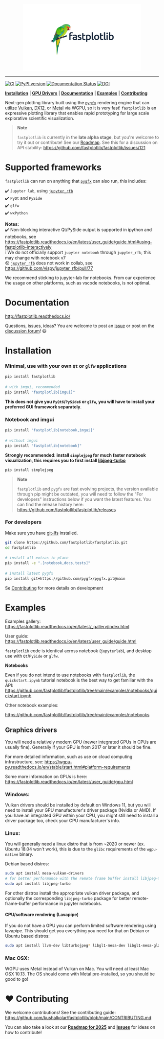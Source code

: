 <p align="center">
<img src="https://github.com/fastplotlib/fastplotlib/blob/main/docs/source/fastplotlib_logo.svg" height="220" alt="logo">
</p>

---

[![CI](https://github.com/kushalkolar/fastplotlib/actions/workflows/ci.yml/badge.svg)](https://github.com/kushalkolar/fastplotlib/actions/workflows/ci.yml)
[![PyPI version](https://badge.fury.io/py/fastplotlib.svg)](https://badge.fury.io/py/fastplotlib)
[![Documentation Status](https://readthedocs.org/projects/fastplotlib/badge/?version=latest)](https://fastplotlib.readthedocs.io/en/latest/?badge=latest)
[![DOI](https://zenodo.org/badge/485481453.svg)](https://zenodo.org/doi/10.5281/zenodo.13365890)

[**Installation**](https://github.com/kushalkolar/fastplotlib#installation) | 
[**GPU Drivers**](https://github.com/kushalkolar/fastplotlib#graphics-drivers) | 
[**Documentation**](https://github.com/fastplotlib/fastplotlib#documentation) | 
[**Examples**](https://github.com/kushalkolar/fastplotlib#examples) | 
[**Contributing**](https://github.com/kushalkolar/fastplotlib#heart-contributing)

Next-gen plotting library built using the [`pygfx`](https://github.com/pygfx/pygfx) rendering engine that can utilize [Vulkan](https://en.wikipedia.org/wiki/Vulkan), [DX12](https://en.wikipedia.org/wiki/DirectX#DirectX_12), or [Metal](https://developer.apple.com/metal/) via WGPU, so it is very fast! `fastplotlib` is an expressive plotting library that enables rapid prototyping for large scale explorative scientific visualization.

> **Note**
> 
> `fastplotlib` is currently in the **late alpha stage**, but you're welcome to try it out or contribute! See our [Roadmap](https://github.com/kushalkolar/fastplotlib/issues/55). See this for a discussion on API stability: https://github.com/fastplotlib/fastplotlib/issues/121

# Supported frameworks

`fastplotlib` can run on anything that [`pygfx`](https://github.com/pygfx/pygfx) can also run, this includes:

:heavy_check_mark: `Jupyter lab`, using [`jupyter_rfb`](https://github.com/vispy/jupyter_rfb)\
:heavy_check_mark: `PyQt` and `PySide`\
:heavy_check_mark: `glfw`\
:heavy_check_mark: `wxPython`

**Notes:**\
:heavy_check_mark: Non-blocking interactive Qt/PySide output is supported in ipython and notebooks, see https://fastplotlib.readthedocs.io/en/latest/user_guide/guide.html#using-fastplotlib-interactively \
:grey_exclamation: We do not officially support `jupyter notebook` through `jupyter_rfb`, this may change with notebook v7\
:disappointed: [`jupyter_rfb`](https://github.com/vispy/jupyter_rfb) does not work in collab, see https://github.com/vispy/jupyter_rfb/pull/77 

We recommend sticking to jupyter-lab for notebooks. From our experience the usage on other platforms, such as vscode 
notebooks, is not optimal. 


# Documentation

http://fastplotlib.readthedocs.io/

Questions, issues, ideas? You are welcome to post an [issue](https://github.com/fastplotlib/fastplotlib/issues) or post on the [discussion forum](https://github.com/fastplotlib/fastplotlib/discussions)! :smiley: 

# Installation

### Minimal, use with your own `Qt` or `glfw` applications
```bash
pip install fastplotlib

# with imgui, recommended
pip install "fastplotlib[imgui]"
```

**This does not give you `PyQt6`/`PySide6` or `glfw`, you will have to install your preferred GUI framework separately**.

### Notebook and imgui
```bash
pip install "fastplotlib[notebook,imgui]"

# without imgui
pip install "fastplotlib[notebook]"

```

**Strongly recommended: install `simplejpeg` for much faster notebook visualization, this requires you to first install [libjpeg-turbo](https://libjpeg-turbo.org/)**

```bash
pip install simplejpeg
```

> **Note**
>
> `fastplotlib` and `pygfx` are fast evolving projects, the version available through pip might be outdated, you will need to follow the "For developers" instructions below if you want the latest features. You can find the release history here: https://github.com/fastplotlib/fastplotlib/releases

### For developers

Make sure you have [git-lfs](https://github.com/git-lfs/git-lfs#installing) installed.

```bash
git clone https://github.com/fastplotlib/fastplotlib.git
cd fastplotlib

# install all extras in place
pip install -e ".[notebook,docs,tests]"

# install latest pygfx
pip install git+https://github.com/pygfx/pygfx.git@main
```

Se [Contributing](https://github.com/fastplotlib/fastplotlib?tab=readme-ov-file#heart-contributing) for more details on development

# Examples

Examples gallery: https://fastplotlib.readthedocs.io/en/latest/_gallery/index.html

User guide: https://fastplotlib.readthedocs.io/en/latest/user_guide/guide.html

`fastplotlib` code is identical across notebook (`jupyterlab`), and desktop use with `Qt`/`PySide` or `glfw`. 

**Notebooks**

Even if you do not intend to use notebooks with `fastplotlib`, the `quickstart.ipynb` tutorial notebook is the best way to get familiar with the API: https://github.com/fastplotlib/fastplotlib/tree/main/examples/notebooks/quickstart.ipynb

Other notebook examples: 

https://github.com/fastplotlib/fastplotlib/tree/main/examples/notebooks


## Graphics drivers

You will need a relatively modern GPU (newer integrated GPUs in CPUs are usually fine). Generally if your GPU is from 2017 or later it should be fine.

For more detailed information, such as use on cloud computing infrastructure, see: https://wgpu-py.readthedocs.io/en/stable/start.html#platform-requirements

Some more information on GPUs is here: https://fastplotlib.readthedocs.io/en/latest/user_guide/gpu.html

### Windows:
Vulkan drivers should be installed by default on Windows 11, but you will need to install your GPU manufacturer's driver package (Nvidia or AMD). If you have an integrated GPU within your CPU, you might still need to install a driver package too, check your CPU manufacturer's info.

### Linux:
You will generally need a linux distro that is from ~2020 or newer (ex. Ubuntu 18.04 won't work), this is due to the `glibc` requirements of the `wgpu-native` binary.

Debian based distros:

```bash
sudo apt install mesa-vulkan-drivers
# for better performance with the remote frame buffer install libjpeg-turbo
sudo apt install libjpeg-turbo
```

For other distros install the appropriate vulkan driver package, and optionally the corresponding `libjpeg-turbo` package for better remote-frame-buffer performance in jupyter notebooks.

#### CPU/software rendering (Lavapipe)

If you do not have a GPU you can perform limited software rendering using lavapipe. This should get you everything you need for that on Debian or Ubuntu based distros:

```bash
sudo apt install llvm-dev libturbojpeg* libgl1-mesa-dev libgl1-mesa-glx libglapi-mesa libglx-mesa0 mesa-common-dev mesa-vulkan-drivers
```

### Mac OSX:
WGPU uses Metal instead of Vulkan on Mac. You will need at least Mac OSX 10.13. The OS should come with Metal pre-installed, so you should be good to go!

# :heart: Contributing

We welcome contributions! See the contributing guide: https://github.com/kushalkolar/fastplotlib/blob/main/CONTRIBUTING.md

You can also take a look at our [**Roadmap for 2025**](https://github.com/kushalkolar/fastplotlib/issues/55) and [**Issues**](https://github.com/kushalkolar/fastplotlib/issues) for ideas on how to contribute!
